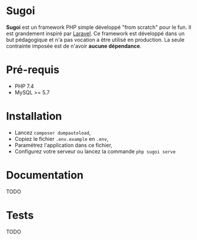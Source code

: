 # Sugoi

**Sugoi** est un framework PHP simple développé "from scratch" pour le fun. Il est grandement inspiré par [Laravel](https://laravel.com/).
Ce framework est développé dans un but pédagogique et n'a pas vocation a être utilisé en production. La seule contrainte imposée est 
de n'avoir **aucune dépendance**.

# Pré-requis

- PHP 7.4
- MySQL >= 5.7

# Installation

* Lancez `composer dumpautoload`,
* Copiez le fichier `.env.example` en `.env`,
* Paramétrez l'application dans ce fichier, 
* Configurez votre serveur ou lancez la commande `php sugoi serve`

# Documentation

TODO

# Tests

TODO